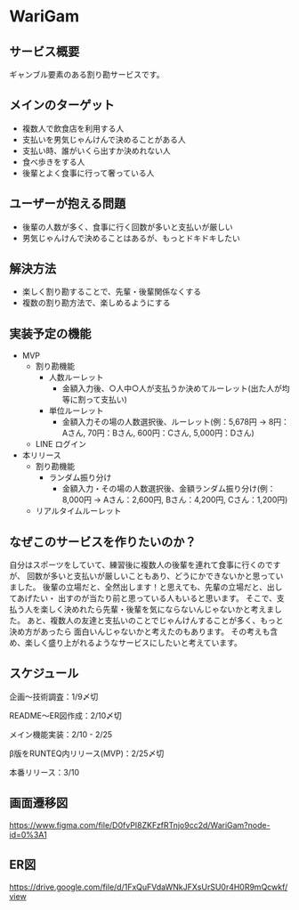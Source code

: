 # WariGam

## サービス概要

ギャンブル要素のある割り勘サービスです。

## メインのターゲット

- 複数人で飲食店を利用する人
- 支払いを男気じゃんけんで決めることがある人
- 支払い時、誰がいくら出すか決めれない人
- 食べ歩きをする人
- 後輩とよく食事に行って奢っている人

## ユーザーが抱える問題

- 後輩の人数が多く、食事に行く回数が多いと支払いが厳しい
- 男気じゃんけんで決めることはあるが、もっとドキドキしたい

## 解決方法

- 楽しく割り勘することで、先輩・後輩関係なくする
- 複数の割り勘方法で、楽しめるようにする

## 実装予定の機能

- MVP
  - 割り勘機能
    - 人数ルーレット
      - 金額入力後、○人中○人が支払うか決めてルーレット(出た人が均等に割って支払い)
    - 単位ルーレット
      - 金額入力その場の人数選択後、ルーレット(例：5,678円 → 8円：Aさん, 70円：Bさん, 600円：Cさん, 5,000円：Dさん)
  - LINE ログイン
- 本リリース
  - 割り勘機能
    - ランダム振り分け
      - 金額入力・その場の人数選択後、金額ランダム振り分け(例：8,000円 → Aさん：2,600円, Bさん：4,200円, Cさん：1,200円)
  - リアルタイムルーレット

## なぜこのサービスを作りたいのか？

自分はスポーツをしていて、練習後に複数人の後輩を連れて食事に行くのですが、
回数が多いと支払いが厳しいこともあり、どうにかできないかと思っていました。
後輩の立場だと、全然出します！と思えても、先輩の立場だと、出してあげたい・
出すのが当たり前と思っている人もいると思います。
そこで、支払う人を楽しく決めれたら先輩・後輩を気にならないんじゃないかと考えました。
あと、複数人の友達と支払いのことでじゃんけんすることが多く、もっと決め方があったら
面白いんじゃないかと考えたのもあります。
その考えも含め、楽しく盛り上がれるようなサービスにしたいと考えています。

## スケジュール

企画〜技術調査：1/9〆切

README〜ER図作成：2/10〆切

メイン機能実装：2/10 - 2/25

β版をRUNTEQ内リリース(MVP)：2/25〆切

本番リリース：3/10

## 画面遷移図
https://www.figma.com/file/D0fvPI8ZKFzfRTnjo9cc2d/WariGam?node-id=0%3A1

## ER図
https://drive.google.com/file/d/1FxQuFVdaWNkJFXsUrSU0r4H0R9mQcwkf/view

